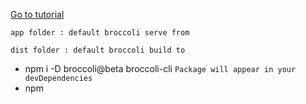 [Go to tutorial](https://www.oligriffiths.com/broccolijs/01-setup.html)

`app folder : default broccoli serve from`

`dist folder : default broccoli build to`


* npm i -D  broccoli@beta broccoli-cli
`Package will appear in your devDependencies`
* npm
